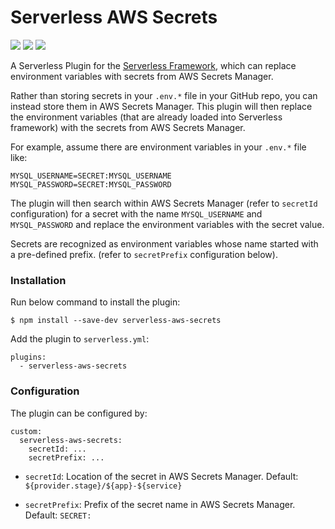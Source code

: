 # Serverless AWS Secrets

![](https://img.shields.io/npm/l/serverless-aws-secrets)
![](https://img.shields.io/npm/dt/serverless-aws-secrets.svg?label=Downloads)
![](https://img.shields.io/bundlephobia/min/serverless-aws-secrets/latest)

A Serverless Plugin for the [Serverless Framework](https://www.serverless.com/), which can replace environment variables with secrets from AWS Secrets Manager.

Rather than storing secrets in your `.env.*` file in your GitHub repo, you can instead store them in AWS Secrets Manager. This plugin will then replace the environment variables (that are already loaded into Serverless framework) with the secrets from AWS Secrets Manager.

For example, assume there are environment variables in your `.env.*` file like:

```
MYSQL_USERNAME=SECRET:MYSQL_USERNAME
MYSQL_PASSWORD=SECRET:MYSQL_PASSWORD
```

The plugin will then search within AWS Secrets Manager (refer to `secretId` configuration) for a secret with the name `MYSQL_USERNAME` and `MYSQL_PASSWORD` and replace the environment variables with the secret value.

Secrets are recognized as environment variables whose name started with a pre-defined prefix. (refer to `secretPrefix` configuration below).

### Installation

Run below command to install the plugin:

```
$ npm install --save-dev serverless-aws-secrets
```

Add the plugin to `serverless.yml`:

```
plugins:
  - serverless-aws-secrets
```

### Configuration

The plugin can be configured by:

```
custom:
  serverless-aws-secrets:
    secretId: ...
    secretPrefix: ...
```

* `secretId`: Location of the secret in AWS Secrets Manager. Default: `${provider.stage}/${app}-${service}`

* `secretPrefix`: Prefix of the secret name in AWS Secrets Manager. Default: `SECRET:`
